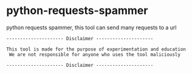 # python-requests-spammer
python requests spammer, this tool can send many requests to a url



```fix
--------------------- Disclaimer ---------------------

This tool is made for the purpose of experimentation and education
 We are not responsible for anyone who uses the tool maliciously

--------------------- Disclaimer ---------------------
```
